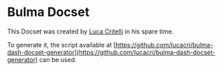 Bulma Docset
============

This Docset was created by [Luca Critelli](https://github.com/lucacri) in his spare time.

To generate it, the script available at [https://github.com/lucacri/bulma-dash-docset-generator](https://github.com/lucacri/bulma-dash-docset-generator) can be used.



